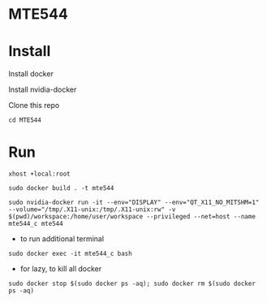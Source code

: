 # MTE544

# Install

Install docker

Install nvidia-docker

Clone this repo

```cd MTE544```

# Run

```xhost +local:root ```

```sudo docker build . -t mte544 ```

```sudo nvidia-docker run -it --env="DISPLAY" --env="QT_X11_NO_MITSHM=1" --volume="/tmp/.X11-unix:/tmp/.X11-unix:rw" -v $(pwd)/workspace:/home/user/workspace --privileged --net=host --name mte544_c mte544```

- to run additional terminal

```sudo docker exec -it mte544_c bash```

- for lazy, to kill all docker

```sudo docker stop $(sudo docker ps -aq); sudo docker rm $(sudo docker ps -aq)```

